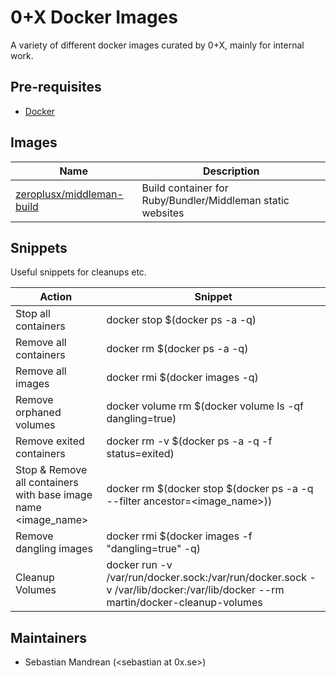 0+X Docker Images
=================

A variety of different docker images curated by 0+X, mainly for internal work.

Pre-requisites
--------------

* [Docker](https://docs.docker.com/engine/installation/)

Images
------

| Name                                         | Description                                                |
|----------------------------------------------|------------------------------------------------------------|
| [zeroplusx/middleman-build](middleman-build) | Build container for Ruby/Bundler/Middleman static websites |

Snippets
--------

Useful snippets for cleanups etc.

| **Action**                                                       | **Snippet** |
|------------------------------------------------------------------|-------------|
| Stop all containers                                              | docker stop \$(docker ps -a -q) |
| Remove all containers                                            | docker rm \$(docker ps -a -q) |
| Remove all images                                                | docker rmi \$(docker images -q) |
| Remove orphaned volumes                                          | docker volume rm \$(docker volume ls -qf dangling=true) |
| Remove exited containers                                         | docker rm -v \$(docker ps -a -q -f status=exited) |
| Stop & Remove all containers with base image name \<image_name\> | docker rm \$(docker stop \$(docker ps -a -q --filter ancestor=\<image_name\>)) |
| Remove dangling images                                           | docker rmi \$(docker images -f "dangling=true" -q) |
| Cleanup Volumes                                                  | docker run -v /var/run/docker.sock:/var/run/docker.sock -v /var/lib/docker:/var/lib/docker --rm martin/docker-cleanup-volumes |

Maintainers
-----------

* Sebastian Mandrean (<sebastian at 0x.se>)
